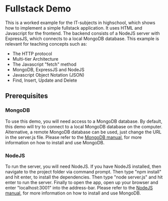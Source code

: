 # Fullstack Demo
This is a worked example for the IT-subjects in highschool, which shows how to implement a simple fullstack application. It uses HTML and Javascript for the frontend. The backend consists of a NodeJS server with ExpressJS, which connects to a local MongoDB database. This example is relevant for teaching concepts such as:

- The HTTP protocol
- Multi-tier Architecture
- The Javascript "fetch" method
- MongoDB, ExpressJS and NodeJS
- Javascript Object Notation (JSON)
- Find, Insert, Update and Delete


## Prerequisites
### MongoDB
To use this demo, you will need access to a MongoDB database. By default, this demo will try to connect to a local MongoDB database on the computer. Alternative, a remote MongoDB database can be used, just change the URL in the server.js file. 
Please refer to the [MongoDB manual](https://docs.mongodb.com/manual), for more information on how to install and use MongoDB.

### NodeJS
To run the server, you will need NodeJS. If you have NodeJS installed, then navigate to the project folder via command prompt. Then type "npm install" and hit enter, to install the dependencies. Then type "node server.js" and hit enter to run the server. Finally to open the app, open up your browser and enter "localhost:3001" into the address-bar.
Please refer to the [NodeJS manual](https://nodejs.dev/learn), for more information on how to install and use MongoDB.

